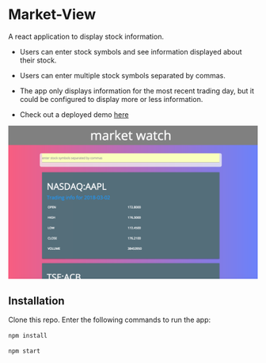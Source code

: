 # Market-View
A react application to display stock information.

* Users can enter stock symbols and see information displayed about their stock.

* Users can enter multiple stock symbols separated by commas.

* The app only displays information for the most recent trading day, but it could be configured to display more or less information.

* Check out a deployed demo [here](http://market-view.surge.sh)

![](screenshot.png)

## Installation

Clone this repo. Enter the following commands to run the app:

`npm install`

`npm start`
